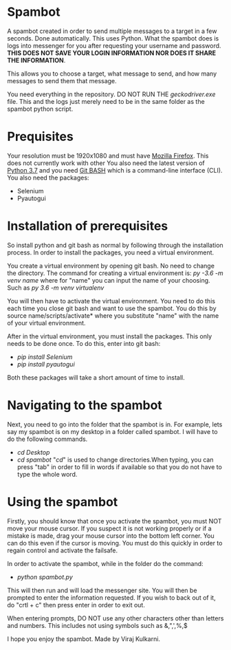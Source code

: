 # Spambot
A spambot created in order to send multiple messages to a target in a few seconds. Done automatically. This uses Python.
What the spambot does is logs into messenger for you after requesting your username and password. **THIS DOES NOT SAVE YOUR LOGIN INFORMATION NOR DOES IT SHARE THE INFORMATION**. 

This allows you to choose a target, what message to send, and how many messages to send them that message.

You need everything in the repository. DO NOT RUN THE *geckodriver.exe* file. This and the logs just merely need to be in the same folder as the spambot python script.

# Prequisites
Your resolution must be 1920x1080 and must have [Mozilla Firefox](https://www.mozilla.org/en-US/firefox/browsers/). This does not currently work with other  You also need the latest version of [Python 3.7](https://www.python.org/downloads/release/python-374/) and you need [Git BASH](https://gitforwindows.org/) which is a command-line interface (CLI). You also need the packages:
- Selenium
- Pyautogui

# Installation of prerequisites
So install python and git bash as normal by following through the installation process. In order to install the packages, you need a virtual environment.

You create a virtual environment by opening git bash. No need to change the directory. The command for creating a virtual environment is:
  *py -3.6 -m venv name* where for "name" you can input the name of your choosing. Such as *py 3.6 -m venv virtualenv*
  
You will then have to activate the virtual environment. You need to do this each time you close git bash and want to use the spambot. You do this by source name/scripts/activate* where you substitute "name" with the name of your virtual environment. 

After in the virtual environment, you must install the packages. This only needs to be done once. To do this, enter into git bash:
- *pip install Selenium*
- *pip install pyautogui*

Both these packages will take a short amount of time to install. 

# Navigating to the spambot
Next, you need to go into the folder that the spambot  is in. For example, lets say my spambot is on my desktop in a folder called spambot. I will have to do the following commands.
- *cd Desktop*
- *cd spambot*
"*cd*" is used to change directories.When typing, you can press "tab" in order to fill in words if available so that you do not have to type the whole word. 

# Using the spambot
Firstly, you should know that once you activate the spambot, you must NOT move your mouse cursor. If you suspect it is not working properly or if a mistake is made, drag your mouse cursor into the bottom left corner. You can do this even if the cursor is moving. You must do this quickly in order to regain control and activate the failsafe.

In order to activate the spambot, while in the folder do the command:
- *python spambot.py*

This will then run and will load the messenger site. You will then be prompted to enter the information requested. If you wish to back out of it, do "crtl + c" then press enter in order to exit out.

When entering prompts, DO NOT use any other characters other than letters and numbers. This includes not using symbols such as &,",',%,$

I hope you enjoy the spambot. Made by Viraj Kulkarni.
